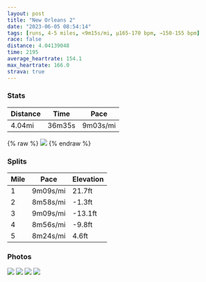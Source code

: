 ```yaml
---
layout: post
title: "New Orleans 2"
date: "2023-06-05 08:54:14"
tags: [runs, 4-5 miles, <9m15s/mi, μ165-170 bpm, →150-155 bpm]
race: false
distance: 4.04139048
time: 2195
average_heartrate: 154.1
max_heartrate: 166.0
strava: true
---
```


### Stats

| Distance | Time | Pace |
|----------|------|------|
|4.04mi|36m35s|9m03s/mi|

{% raw %}
<img src='https://maps.googleapis.com/maps/api/staticmap?maptype=roadmap&path=enc:om{uDn{odPLFpCh@pAPt@RN@jAXXNl@Hf@DtD|@\BnAXd@FDATT@H?VMx@?NPTXTBJCpCEh@m@pEi@lDs@|FMp@UhBYtFIfDK`CY~CGrAi@~DYtDQvAMrCMlDDnA@~AJhA?`AHn@?A?x@HlBZfFBx@Gh@Hd@Aj@Bb@Lh@?OBCRKb@I\QA[Kk@[cDYuCEIYOW@OCCEWwEM_BKcFb@uI`@cDLy@@{@\gCFiEA_BVeGLy@Zu@DuAFo@`@wCFaATsAP_BZwBNaBLg@Dk@Z{BFi@@u@LqBf@oEl@{DZeCPwB|@kFR}AFS\QXB^H?COBA@BCk@BULGL@DIXm@|C]jDy@tF_@xC{@~EIJMAOSGQHoACQYQk@Oq@Gk@KS@M`@UvAk@rECPQN[CwDu@e@Es@Kg@M_@AOVQbBKb@UAc@Ik@Sq@O_@U@a@PiBv@qEPgBV}AFIj@HgCYa@K&key=AIzaSyC1MId7bFpkLXNAaYhBSTb8jLyiSqzbDtM&size=800x800&markers=color:yellow|label:S|29.96456,-90.03464&markers=color:green|label:F|29.964790000000004,-90.03464999999996'>
{% endraw %}

### Splits

| Mile | Pace | Elevation |
|------|------|-----------|
|1|9m09s/mi|21.7ft|
|2|8m58s/mi|-1.3ft|
|3|9m09s/mi|-13.1ft|
|4|8m56s/mi|-9.8ft|
|5|8m24s/mi|4.6ft|

### Photos
<img src='https://dgtzuqphqg23d.cloudfront.net/W9snbqv0bIbTV8tPb5j0vF6E8fnAqewaBDNPZgG_Rr4-768x576.jpg'>

<img src='https://dgtzuqphqg23d.cloudfront.net/45ZNhs1MffoXW0mU189MQLHm7PrpHyW9J-Ov8Hyu1Xo-768x576.jpg'>

<img src='https://dgtzuqphqg23d.cloudfront.net/Iaajfo0dzbHgFby0XnkcDKlwxg1TBYpevjUG_yZWEQg-768x576.jpg'>

<img src='https://dgtzuqphqg23d.cloudfront.net/dqqVh3e-YhE7al03UUsz44Vm8CfPEKnVoCUqnifinlE-768x576.jpg'>
